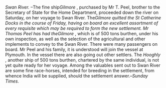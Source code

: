 *Swan River.* –The fine ship*Gilmore* , purchased by Mr T. Peel, brother to the Secretary of State for the Home Department, proceeded down the river on Saturday, on her voyage to Swan River. The*Gilmore *quitted the St Catherine Docks in the course of Friday, having on board an excellent assortment of every requisite which may be required to form the new settlement. Mr Thomas Peel has had the*Gilmore* , which is of 500 tons burthen, under his own inspection, as well as the selection of the agricultural and other implements to convey to the Swan River. There were many passengers on board. Mr Peel and his family, it is understood will join the vessel at Plymouth. In the vessel there are also going out other settlers. The *Hooghly* , another ship of 500 tons burthen, chartered by the same individual, is not yet quite ready for her voyage. Among the valuables sent out to Swan River are some fine race-horses, intended for breeding in the settlement, from whence India will be supplied, should the settlement answer.–*Sunday Times.*